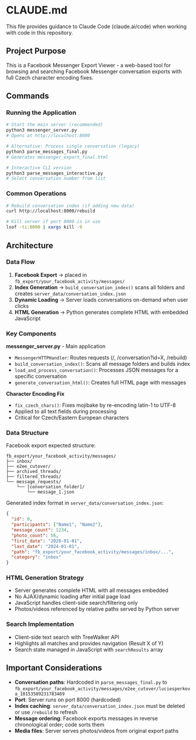 # CLAUDE.md

This file provides guidance to Claude Code (claude.ai/code) when working with code in this repository.

## Project Purpose

This is a Facebook Messenger Export Viewer - a web-based tool for browsing and searching Facebook Messenger conversation exports with full Czech character encoding fixes.

## Commands

### Running the Application
```bash
# Start the main server (recommended)
python3 messenger_server.py
# Opens at http://localhost:8000

# Alternative: Process single conversation (legacy)
python3 parse_messages_final.py
# Generates messenger_export_final.html

# Interactive CLI version
python3 parse_messages_interactive.py
# Select conversation number from list
```

### Common Operations
```bash
# Rebuild conversation index (if adding new data)
curl http://localhost:8000/rebuild

# Kill server if port 8000 is in use
lsof -ti:8000 | xargs kill -9
```

## Architecture

### Data Flow
1. **Facebook Export** → placed in `fb_export/your_facebook_activity/messages/`
2. **Index Generation** → `build_conversation_index()` scans all folders and creates `server_data/conversation_index.json`
3. **Dynamic Loading** → Server loads conversations on-demand when user clicks
4. **HTML Generation** → Python generates complete HTML with embedded JavaScript

### Key Components

**messenger_server.py** - Main application
- `MessengerHTTPHandler`: Routes requests (/, /conversation?id=X, /rebuild)
- `build_conversation_index()`: Scans all message folders and builds index
- `load_and_process_conversation()`: Processes JSON messages for a specific conversation
- `generate_conversation_html()`: Creates full HTML page with messages

**Character Encoding Fix**
- `fix_czech_chars()`: Fixes mojibake by re-encoding latin-1 to UTF-8
- Applied to all text fields during processing
- Critical for Czech/Eastern European characters

### Data Structure

Facebook export expected structure:
```
fb_export/your_facebook_activity/messages/
├── inbox/
├── e2ee_cutover/
├── archived_threads/
├── filtered_threads/
└── message_requests/
    └── [conversation_folder]/
        └── message_1.json
```

Generated index format in `server_data/conversation_index.json`:
```json
{
  "id": 0,
  "participants": ["Name1", "Name2"],
  "message_count": 1234,
  "photo_count": 56,
  "first_date": "2020-01-01",
  "last_date": "2024-01-01",
  "path": "fb_export/your_facebook_activity/messages/inbox/...",
  "category": "inbox"
}
```

### HTML Generation Strategy
- Server generates complete HTML with all messages embedded
- No AJAX/dynamic loading after initial page load
- JavaScript handles client-side search/filtering only
- Photos/videos referenced by relative paths served by Python server

### Search Implementation
- Client-side text search with TreeWalker API
- Highlights all matches and provides navigation (Result X of Y)
- Search state managed in JavaScript with `searchResults` array

## Important Considerations

- **Conversation paths**: Hardcoded in `parse_messages_final.py` to `fb_export/your_facebook_activity/messages/e2ee_cutover/luciesperkova_10153589231783469`
- **Port**: Server runs on port 8000 (hardcoded)
- **Index caching**: `server_data/conversation_index.json` must be deleted or use `/rebuild` to refresh
- **Message ordering**: Facebook exports messages in reverse chronological order; code sorts them
- **Media files**: Server serves photos/videos from original export paths